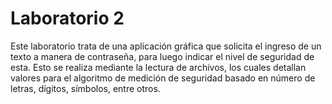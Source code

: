 # Laboratorio 2
Este laboratorio trata de una aplicación gráfica que solicita el ingreso de un texto a manera de contraseña, para luego indicar el nivel de seguridad de esta. Esto se realiza mediante la lectura de archivos, los cuales detallan valores para el algoritmo de medición de seguridad basado en número de letras, dígitos, símbolos, entre otros.
